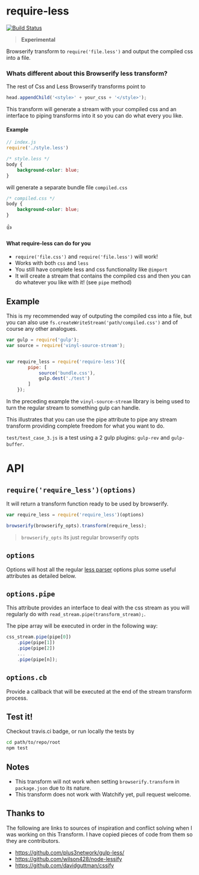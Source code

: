 require-less
============

[![Build Status](https://travis-ci.org/franleplant/require-less.svg?branch=master)](https://travis-ci.org/franleplant/require-less)


> **Experimental**

Browserify transform to `require('file.less')`
and output the compiled css into a file.

### Whats different about this Browserify less transform?

The rest of Css and Less Browserify transforms point to 

```javascript
head.appendChild('<style>' + your_css + '</style>');
```


This transform will generate a stream with your compiled css
and an interface to piping transforms into it so you can do 
what every you like.


#### Example

```javascript
// index.js
require('./style.less')
```

```css
/* style.less */
body {
	background-color: blue;
}
```


will generate a separate bundle file `compiled.css`
```css
/* compiled.css */
body {
	background-color: blue;
}
```

:thumbsup:


#### What require-less can do for you

- `require('file.css')` and `require('file.less')` will work! 
- Works with both `css` and `less`
- You still have complete less and css functionality like `@import` 
- It will create a stream that contains the compiled css and then you can do whatever you like with it! (see `pipe` method)



## Example

This is my recommended way of outputing the compiled css into a file, but you can also use
`fs.createWriteStream('path/compiled.css')` and of course any other analogues. 


```javascript
var gulp = require('gulp');
var source = require('vinyl-source-stream');


var require_less = require('require-less')({
		pipe: [
			source('bundle.css'), 
			gulp.dest('./test')
		]
	});
```


In the preceding example the `vinyl-source-stream` library is being used to turn 
the regular stream to something gulp can handle.


This illustrates that you can use the pipe attribute to pipe any stream transform
providing complete freedom for what you want to do.

`test/test_case_3.js` is a test using a 2 gulp plugins: `gulp-rev` and `gulp-buffer`. 


# API

## `require('require_less')(options)`

It will return a transform function ready to be used by browserify.

```javascript
var require_less = require('require_less')(options)

browserify(browserify_opts).transform(require_less);
```

> `browserify_opts` its just regular browserify opts


## `options`

Options will host all the regular [less parser](http://lesscss.org/usage/#command-line-usage) 
options plus some useful attributes as detailed below.

## `options.pipe`

This attribute provides an interface to deal with the css stream as you will regularly 
do with `read_stream.pipe(transform_stream);`.

The pipe array will be executed in order in the following way:
```javascript
css_stream.pipe(pipe[0])
	.pipe(pipe[1])
	.pipe(pipe[2])
	...
	.pipe(pipe[n]);
```

## `options.cb`

Provide a callback that will be executed at the end of the stream transform process.





## Test it!

Checkout travis.ci badge, or run locally the tests by

```bash
cd path/to/repo/root
npm test
```

## Notes

- This transform will not work when setting `browserify.transform` in `package.json` due to its nature.
- This transform does not work with Watchify yet, pull request welcome.


## Thanks to

The following are links to sources of inspiration and conflict solving when I was
working on this Transform. I have copied pieces of code from them so they are 
contributors.

- https://github.com/plus3network/gulp-less/
- https://github.com/wilson428/node-lessify
- https://github.com/davidguttman/cssify
